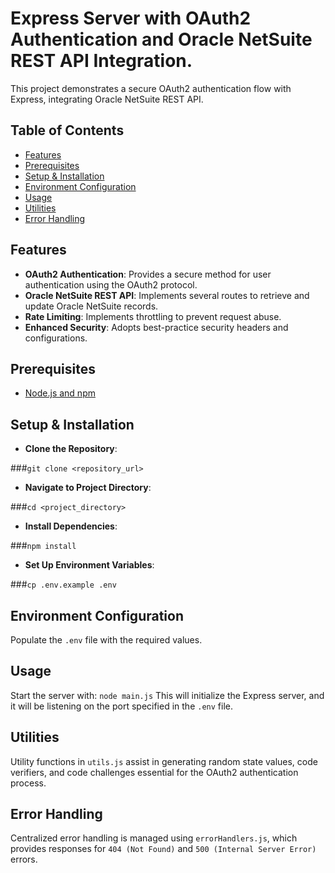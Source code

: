 # Express Server with OAuth2 Authentication and Oracle NetSuite REST API Integration.

This project demonstrates a secure OAuth2 authentication flow with Express, integrating Oracle NetSuite REST API.

## Table of Contents

- [Features](#features)
- [Prerequisites](#prerequisites)
- [Setup & Installation](#setup--installation)
- [Environment Configuration](#environment-configuration)
- [Usage](#usage)
- [Utilities](#utilities)
- [Error Handling](#error-handling)

## Features

- **OAuth2 Authentication**: Provides a secure method for user authentication using the OAuth2 protocol.
- **Oracle NetSuite REST API**: Implements several routes to retrieve and update Oracle NetSuite records.
- **Rate Limiting**: Implements throttling to prevent request abuse.
- **Enhanced Security**: Adopts best-practice security headers and configurations.

## Prerequisites

- [Node.js and npm](https://nodejs.org/)

## Setup & Installation

* **Clone the Repository**:

###`git clone <repository_url>`

* **Navigate to Project Directory**:

###`cd <project_directory>`

* **Install Dependencies**:
   
###`npm install`

* **Set Up Environment Variables**:

###`cp .env.example .env`

## Environment Configuration

Populate the `.env` file with the required values.

## Usage

Start the server with:
`node main.js`
This will initialize the Express server, and it will be listening on the port specified in the `.env` file.

## Utilities

Utility functions in `utils.js` assist in generating random state values, code verifiers, and code challenges essential for the OAuth2 authentication process.

## Error Handling

Centralized error handling is managed using `errorHandlers.js`, which provides responses for `404 (Not Found)` and `500 (Internal Server Error)` errors.
